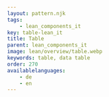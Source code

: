 ```yaml
---
layout: pattern.njk
tags: 
    - lean_components_it
key: table-lean_it
title: Table
parent: lean_components_it
image: lean/overview/table.webp
keywords: table, data table
order: 270
availablelanguages: 
    - de
    - en
---
```


